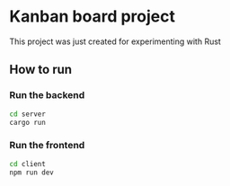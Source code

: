 # Kanban board project

This project was just created for experimenting with Rust

## How to run

### Run the backend
```bash
cd server
cargo run
```

### Run the frontend
```bash
cd client
npm run dev
```

